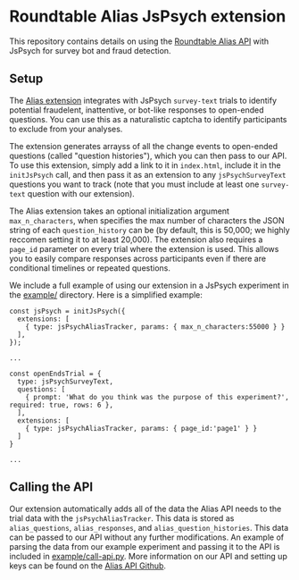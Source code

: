 # Roundtable Alias JsPsych extension

This repository contains details on using the [Roundtable Alias API](https://github.com/roundtableAI/alias-api) with JsPsych for survey bot and fraud detection.

## Setup

The [Alias extension](alias-extension.js) integrates with JsPsych `survey-text` trials to identify potential fraudelent, inattentive, or bot-like responses to open-ended questions. You can use this as a naturalistic captcha to identify participants to exclude from your analyses. 

The extension generates arrayss of all the change events to open-ended questions (called "question histories"), which you can then pass to our API. To use this extension, simply add a link to it in `index.html`, include it in the `initJsPsych` call, and then pass it as an extension to any `jsPsychSurveyText` questions you want to track (note that you must include at least one `survey-text` question with our extension).

The Alias extension takes an optional initialization argument `max_n_characters`, when specifies the max number of characters the JSON string of each `question_history` can be (by default, this is 50,000; we highly reccomen setting it to at least 20,000). The extension also requires a `page_id` parameter on every trial where the extension is used. This allows you to easily compare responses across participants even if there are conditional timelines or repeated questions.

We include a full example of using our extension in a JsPsych experiment in the [example/](example/) directory. Here is a simplified example:

```
const jsPsych = initJsPsych({
  extensions: [
    { type: jsPsychAliasTracker, params: { max_n_characters:55000 } }
  ],
});

...

const openEndsTrial = {
  type: jsPsychSurveyText,
  questions: [
    { prompt: 'What do you think was the purpose of this experiment?', required: true, rows: 6 },
  ],
  extensions: [
    { type: jsPsychAliasTracker, params: { page_id:'page1' } }
  ]
}

...

```

## Calling the API

Our extension automatically adds all of the data the Alias API needs to the trial data with the `jsPsychAliasTracker`. This data is stored as `alias_questions`, `alias_responses`, and `alias_question_histories`. This data can be passed to our API without any further modifications. An example of parsing the data from our example experiment and passing it to the API is included in [example/call-api.py](example/call-api.py). More information on our API and setting up keys can be found on the [Alias API Github](https://github.com/roundtableAI/alias-api).